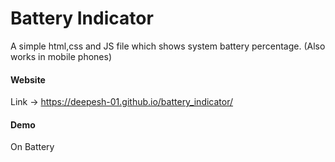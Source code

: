 # Battery Indicator
A simple html,css and JS file which shows system battery percentage.
(Also works in mobile phones)

#### Website
Link -> https://deepesh-01.github.io/battery_indicator/

#### Demo

On Battery 

